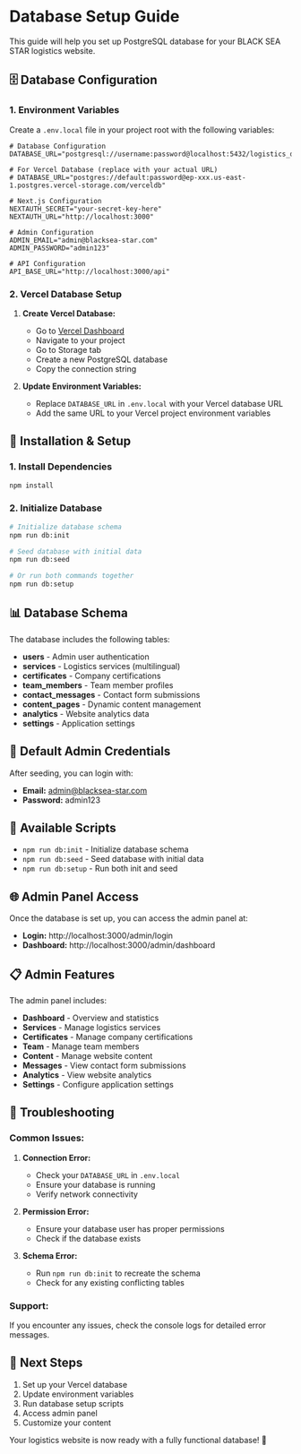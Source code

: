 # Database Setup Guide

This guide will help you set up PostgreSQL database for your BLACK SEA STAR logistics website.

## 🗄️ Database Configuration

### 1. Environment Variables

Create a `.env.local` file in your project root with the following variables:

```env
# Database Configuration
DATABASE_URL="postgresql://username:password@localhost:5432/logistics_db"

# For Vercel Database (replace with your actual URL)
# DATABASE_URL="postgres://default:password@ep-xxx.us-east-1.postgres.vercel-storage.com/verceldb"

# Next.js Configuration
NEXTAUTH_SECRET="your-secret-key-here"
NEXTAUTH_URL="http://localhost:3000"

# Admin Configuration
ADMIN_EMAIL="admin@blacksea-star.com"
ADMIN_PASSWORD="admin123"

# API Configuration
API_BASE_URL="http://localhost:3000/api"
```

### 2. Vercel Database Setup

1. **Create Vercel Database:**
   - Go to [Vercel Dashboard](https://vercel.com/dashboard)
   - Navigate to your project
   - Go to Storage tab
   - Create a new PostgreSQL database
   - Copy the connection string

2. **Update Environment Variables:**
   - Replace `DATABASE_URL` in `.env.local` with your Vercel database URL
   - Add the same URL to your Vercel project environment variables

## 🚀 Installation & Setup

### 1. Install Dependencies

```bash
npm install
```

### 2. Initialize Database

```bash
# Initialize database schema
npm run db:init

# Seed database with initial data
npm run db:seed

# Or run both commands together
npm run db:setup
```

## 📊 Database Schema

The database includes the following tables:

- **users** - Admin user authentication
- **services** - Logistics services (multilingual)
- **certificates** - Company certifications
- **team_members** - Team member profiles
- **contact_messages** - Contact form submissions
- **content_pages** - Dynamic content management
- **analytics** - Website analytics data
- **settings** - Application settings

## 🔐 Default Admin Credentials

After seeding, you can login with:

- **Email:** admin@blacksea-star.com
- **Password:** admin123

## 📝 Available Scripts

- `npm run db:init` - Initialize database schema
- `npm run db:seed` - Seed database with initial data
- `npm run db:setup` - Run both init and seed

## 🌐 Admin Panel Access

Once the database is set up, you can access the admin panel at:

- **Login:** http://localhost:3000/admin/login
- **Dashboard:** http://localhost:3000/admin/dashboard

## 📋 Admin Features

The admin panel includes:

- **Dashboard** - Overview and statistics
- **Services** - Manage logistics services
- **Certificates** - Manage company certifications
- **Team** - Manage team members
- **Content** - Manage website content
- **Messages** - View contact form submissions
- **Analytics** - View website analytics
- **Settings** - Configure application settings

## 🔧 Troubleshooting

### Common Issues:

1. **Connection Error:**
   - Check your `DATABASE_URL` in `.env.local`
   - Ensure your database is running
   - Verify network connectivity

2. **Permission Error:**
   - Ensure your database user has proper permissions
   - Check if the database exists

3. **Schema Error:**
   - Run `npm run db:init` to recreate the schema
   - Check for any existing conflicting tables

### Support:

If you encounter any issues, check the console logs for detailed error messages.

## 🎯 Next Steps

1. Set up your Vercel database
2. Update environment variables
3. Run database setup scripts
4. Access admin panel
5. Customize your content

Your logistics website is now ready with a fully functional database! 🎉
